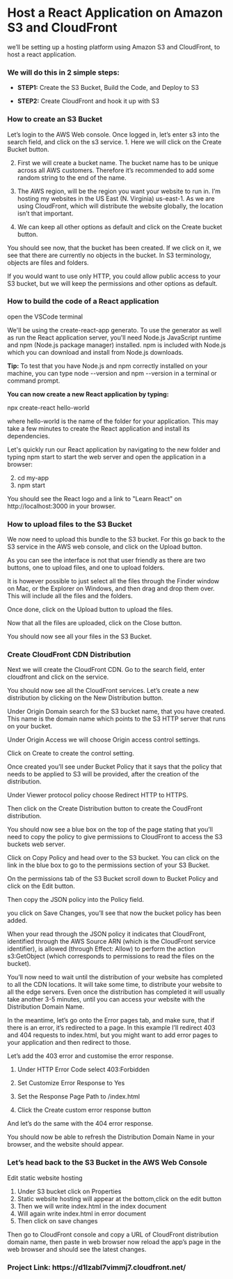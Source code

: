 <h1 ali
    gn="center"> Host a React Application on Amazon S3 and CloudFront</h1>
we’ll be setting up a hosting platform using Amazon S3 and CloudFront, to host a react application.

<h3 align="left">We will do this in 2 simple steps:</h3>

-  **STEP1:** Create the S3 Bucket, Build the Code, and Deploy to S3

-  **STEP2:** Create CloudFront and hook it up with S3

<h3 align="left">How to create an S3 Bucket</h3>
<p align="left">
Let’s login to the AWS Web console. Once logged in, let’s enter s3 into the search field, and click on the s3 service.
1. Here we will click on the Create Bucket button.

2. First we will create a bucket name. The bucket name has to be unique across all AWS customers. Therefore it’s recommended to add some random string to the end of the name.

3. The AWS region, will be the region you want your website to run in. I’m hosting my websites in the US East (N. Virginia) us-east-1. As we are using CloudFront, which will distribute the website globally, the location isn’t that important.

4. We can keep all other options as default and click on the Create bucket button.

You should see now, that the bucket has been created. If we click on it, we see that there are currently no objects in the bucket. In S3 terminology, objects are files and folders.

If you would want to use only HTTP, you could allow public access to your S3 bucket, but we will keep the permissions and other options as default.</p>

<h3 align="left">How to build the code of a React application</h3>
open the VSCode terminal

We'll be using the create-react-app generato. To use the generator as well as run the React application server, you'll need Node.js JavaScript runtime and npm (Node.js package manager) installed. npm is included with Node.js which you can download and install from Node.js downloads.

**Tip:** To test that you have Node.js and npm correctly installed on your machine, you can type node --version and npm --version in a terminal or command prompt.

**You can now create a new React application by typing:**

npx create-react hello-world 

where hello-world is the name of the folder for your application. This may take a few minutes to create the React application and install its dependencies.

Let's quickly run our React application by navigating to the new folder and typing npm start to start the web server and open the application in a browser:

2. cd my-app
3. npm start

You should see the React logo and a link to "Learn React" on http://localhost:3000 in your browser.

<h3 align="left">How to upload files to the S3 Bucket</h3>
<p align="left">
  We now need to upload this bundle to the S3 bucket. For this go back to the S3 service in the AWS web console, and click on the Upload button.
  
  As you can see the interface is not that user friendly as there are two buttons, one to upload files, and one to upload folders.
  
  It is however possible to just select all the files through the Finder window on Mac, or the Explorer on Windows, and then drag and drop them over. This will include all the files and the folders.
  
  Once done, click on the Upload button to upload the files. 
  
  Now that all the files are uploaded, click on the Close button.
  
  You should now see all your files in the S3 Bucket.
  </p>
  
  <h3 align="left">Create CloudFront CDN Distribution</h3>
  <p align="left">
  Next we will create the CloudFront CDN. Go to the search field, enter cloudfront and click on the service.
  
  You should now see all the CloudFront services. Let’s create a new distribution by clicking on the New Distribution button.
  
  Under Origin Domain search for the S3 bucket name, that you have created. This name is the domain name which points to the S3 HTTP server that runs on your bucket.
  
  Under Origin Access we will choose Origin access control settings.
  
  Click on Create to create the control setting.
  
  Once created you’ll see under Bucket Policy that it says that the policy that needs to be applied to S3 will be provided, after the creation of the distribution.
  
  Under Viewer protocol policy choose Redirect HTTP to HTTPS.
  
  Then click on the Create Distribution button to create the CoudFront distribution.
  
  You should now see a blue box on the top of the page stating that you’ll need to copy the policy to give permissions to CloudFront to access the S3 buckets web server.
  
Click on Copy Policy and head over to the S3 bucket. You can click on the link in the blue box to go to the permissions section of your S3 Bucket.
  
 On the permissions tab of the S3 Bucket scroll down to Bucket Policy and click on the Edit button.
  
Then copy the JSON policy into the Policy field.
  
you click on Save Changes, you’ll see that now the bucket policy has been added.  
  
When your read through the JSON policy it indicates that CloudFront, identified through the AWS Source ARN (which is the CloudFront service identifier), is allowed (through Effect: Allow) to perform the action s3:GetObject (which corresponds to permissions to read the files on the bucket).
  
You’ll now need to wait until the distribution of your website has completed to all the CDN locations. It will take some time, to distribute your website to all the edge servers. Even once the distribution has completed it will usually take another 3-5 minutes, until you can access 
your website with the Distribution Domain Name.
  
In the meantime, let’s go onto the Error pages tab, and make sure, that if there is an error, it’s redirected to a page. In this example I’ll redirect 403 and 404 requests to index.html, but you might want to add error pages to your application and then redirect to those.
  
Let’s add the 403 error and customise the error response.
 
1. Under HTTP Error Code select 403:Forbidden
  
2. Set Customize Error Response to Yes
  
3. Set the Response Page Path to /index.html
  
4. Click the Create custom error response button
  
And let’s do the same with the 404 error response.
  
You should now be able to refresh the Distribution Domain Name in your browser, and the website should appear.
  
<h3>Let’s head back to the S3 Bucket in the AWS Web Console</h3>

Edit static website hosting
1. Under S3 bucket click on Properties
2. Static website hosting will appear at the bottom,click on the edit button
3. Then we will write index.html in the index document
4. Will again write index.html in error document
5. Then click on save changes
  
Then go to CloudFront console and copy a URL of CloudFront distribution domain name,
then paste in web browser now reload the app’s page in the web browser and should see the latest changes.
  
  
  
<h3>Project Link:  https://d1lzabl7vimmj7.cloudfront.net/  </h3>
  
  
  
  
  
  
  
